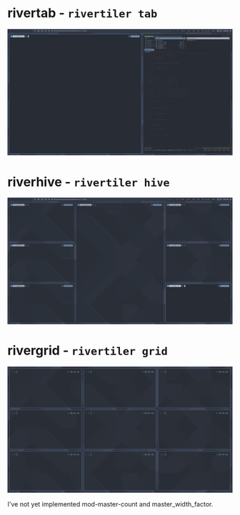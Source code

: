 # rivertab - `rivertiler tab`

![tab](img/tab.png)

# riverhive - `rivertiler hive`

![hive](img/hive.png)

# rivergrid - `rivertiler grid`

![hive](img/grid.png)

I've not yet implemented mod-master-count and master_width_factor.
